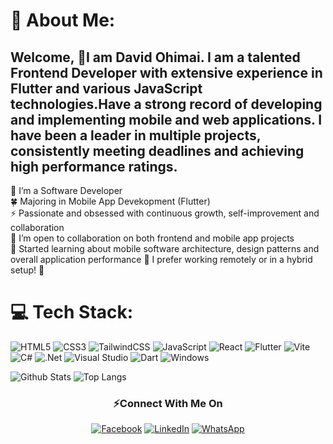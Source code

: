 # 💫 About Me:
## Welcome, 👋I am David Ohimai. I am a talented Frontend Developer with extensive experience in Flutter and various JavaScript technologies.Have a strong record of developing and implementing mobile and web applications. I have been a leader in multiple projects, consistently meeting deadlines and achieving high performance ratings.<br>
🌱 I’m a Software Developer<br>
:four_leaf_clover: Majoring in Mobile App Devekopment (Flutter) <br>
⚡ Passionate and obsessed with continuous growth, self-improvement and collaboration<br>
👯 I’m open to collaboration on both frontend and mobile app projects<br>
:checkered_flag: Started learning about mobile software architecture, design patterns and overall application performance
🤔 I prefer working remotely or in a hybrid setup! 🤩<br>

# 💻 Tech Stack:
![HTML5](https://img.shields.io/badge/html5-%23E34F26.svg?style=for-the-badge&logo=html5&logoColor=white) ![CSS3](https://img.shields.io/badge/css3-%231572B6.svg?style=for-the-badge&logo=css3&logoColor=white) ![TailwindCSS](https://img.shields.io/badge/tailwindcss-%2338B2AC.svg?style=for-the-badge&logo=tailwind-css&logoColor=white) ![JavaScript](https://img.shields.io/badge/javascript-%23323330.svg?style=for-the-badge&logo=javascript&logoColor=%23F7DF1E) ![React](https://img.shields.io/badge/react-%2320232a.svg?style=for-the-badge&logo=react&logoColor=%2361DAFB) ![Flutter](https://img.shields.io/badge/Next-black?style=for-the-badge&logo=next.js&logoColor=white) ![Vite](https://img.shields.io/badge/vite-%23646CFF.svg?style=for-the-badge&logo=vite&logoColor=white) ![C#](https://img.shields.io/badge/c%23-%23239120.svg?style=for-the-badge&logo=c-sharp&logoColor=white) ![.Net](https://img.shields.io/badge/.NET-5C2D91?style=for-the-badge&logo=.net&logoColor=white) ![Visual Studio](https://img.shields.io/badge/Visual%20Studio-5C2D91.svg?style=for-the-badge&logo=visual-studio&logoColor=white)  ![Dart](https://img.shields.io/badge/Dart-D70A53?style=for-the-badge&logo=dart&logoColor=white) ![Windows](https://img.shields.io/badge/Windows-0078D6?style=for-the-badge&logo=windows&logoColor=white) 


![Github
Stats](https://github-readme-stats.vercel.app/api?username=david-ohimai&count_private=true&show_icons=true&include_all_commits=true)
![Top
Langs](https://github-readme-stats.vercel.app/api/top-langs/?username=david-ohimai&hide=TeX&layout=compact)

<h3 align="center">⚡Connect With Me On</h3>
<p align="center">
  <a href="https://facebook.com/daveohimai/"
    ><img
      alt="Facebook"
      src="https://img.shields.io/badge/Facebook-%231877F2.svg?style=for-the-badge&logo=Facebook&logoColor=white"
  /></a>
  <a href="https://www.linkedin.com/in/david-ohimai/"
    ><img
      alt="LinkedIn"
      src="https://img.shields.io/badge/linkedin-%230077B5.svg?style=for-the-badge&logo=linkedin&logoColor=white"
  /></a>
  <a href="https://wa.me/+2347059752426"
    ><img
      alt="WhatsApp"
      src="https://img.shields.io/badge/WhatsApp-25D366?style=for-the-badge&logo=whatsapp&logoColor=white"
  /></a>
</p>

<!---
david-ohimai/david-ohimai is a ✨ special ✨ repository because its `README.md` (this file) appears on your GitHub profile.
You can click the Preview link to take a look at your changes.
--->
